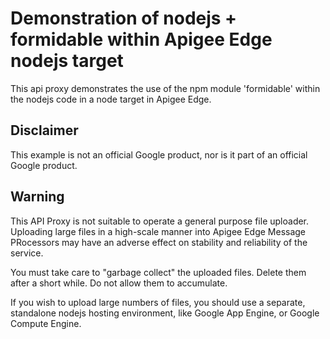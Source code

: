 # Demonstration of nodejs + formidable within Apigee Edge nodejs target

This api proxy demonstrates the use of the npm module 'formidable' within the nodejs code in a node target in Apigee Edge.

## Disclaimer

This example is not an official Google product, nor is it part of an official Google product.

## Warning

This API Proxy is not suitable to operate a general purpose file uploader.
Uploading large files in a high-scale manner into Apigee Edge Message PRocessors may have an adverse effect on stability and reliability of the service.

You must take care to "garbage collect" the uploaded files.  Delete them after a short while. Do not allow them to accumulate.

If you wish to upload large numbers of files, you should use a separate, standalone nodejs hosting environment, like Google App Engine, or Google Compute Engine.

